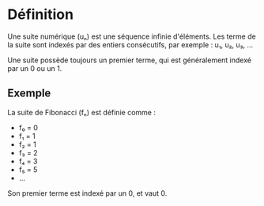 <!SLIDE>

# Définition

Une suite numérique (uₙ) est une séquence infinie d'éléments.
Les terme de la suite sont indexés par des entiers consécutifs,
par exemple : u₁, u₂, u₃, …

Une suite possède toujours un premier terme, qui est généralement
indexé par un 0 ou un 1.

<!SLIDE>

## Exemple

La suite de Fibonacci (fₙ) est définie comme :

 - f₀ = 0
 - f₁ = 1
 - f₂ = 1
 - f₃ = 2
 - f₄ = 3
 - f₅ = 5
 - …

Son premier terme est indexé par un 0, et vaut 0.

